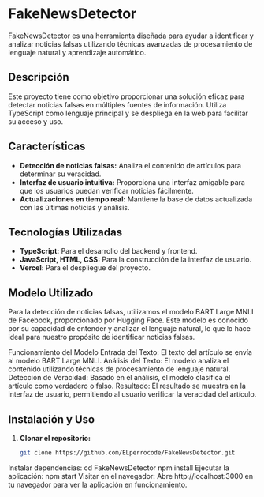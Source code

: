 # FakeNewsDetector

FakeNewsDetector es una herramienta diseñada para ayudar a identificar y analizar noticias falsas utilizando técnicas avanzadas de procesamiento de lenguaje natural y aprendizaje automático.

## Descripción

Este proyecto tiene como objetivo proporcionar una solución eficaz para detectar noticias falsas en múltiples fuentes de información. Utiliza TypeScript como lenguaje principal y se despliega en la web para facilitar su acceso y uso.

## Características

- **Detección de noticias falsas:** Analiza el contenido de artículos para determinar su veracidad.
- **Interfaz de usuario intuitiva:** Proporciona una interfaz amigable para que los usuarios puedan verificar noticias fácilmente.
- **Actualizaciones en tiempo real:** Mantiene la base de datos actualizada con las últimas noticias y análisis.

## Tecnologías Utilizadas

- **TypeScript:** Para el desarrollo del backend y frontend.
- **JavaScript, HTML, CSS:** Para la construcción de la interfaz de usuario.
- **Vercel:** Para el despliegue del proyecto.

## Modelo Utilizado
Para la detección de noticias falsas, utilizamos el modelo BART Large MNLI de Facebook, proporcionado por Hugging Face. Este modelo es conocido por su capacidad de entender y analizar el lenguaje natural, lo que lo hace ideal para nuestro propósito de identificar noticias falsas.

Funcionamiento del Modelo
Entrada del Texto: El texto del artículo se envía al modelo BART Large MNLI.
Análisis del Texto: El modelo analiza el contenido utilizando técnicas de procesamiento de lenguaje natural.
Detección de Veracidad: Basado en el análisis, el modelo clasifica el artículo como verdadero o falso.
Resultado: El resultado se muestra en la interfaz de usuario, permitiendo al usuario verificar la veracidad del artículo.

## Instalación y Uso

1. **Clonar el repositorio:**
   ```bash
   git clone https://github.com/ELperrocode/FakeNewsDetector.git
Instalar dependencias:
cd FakeNewsDetector
npm install
Ejecutar la aplicación:
npm start
Visitar en el navegador:
Abre http://localhost:3000 en tu navegador para ver la aplicación en funcionamiento.
